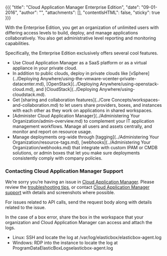 {{{
"title": "Cloud Application Manager Enterprise Edition",
"date": "09-01-2016",
"author": "",
"attachments": [],
"contentIsHTML": false,
"sticky": true
}}}

With the Enterprise Edition, you get an organization of unlimited users with differing access levels to build, deploy, and manage applications collaboratively. You also get administrative level reporting and monitoring capabilities.

Specifically, the Enterprise Edition exclusively offers several cool features.

* Use Cloud Application Manager as a SaaS platform or as a virtual appliance in your private cloud.
* In addition to public clouds, deploy in private clouds like [vSphere](../Deploying Anywhere/using-the-vmware-vcenter-private-datacenter.md), [OpenStack](../Deploying Anywhere/using-openstack-cloud.md), and [CloudStack](../Deploying Anywhere/using-cloudstack.md).
* Get [sharing and collaboration features](../Core Concepts/workspaces-and-collaboration.md) to let users share providers, boxes, and instances with each other as they work on applications in shared workspaces.
* [Administer Cloud Application Manager](../Administering Your Organization/admin-overview.md) to complement your IT application management workflows. Manage all users and assets centrally, and monitor and report on resource usage.
* Manage deployments org-wide through [tagging](../Administering Your Organization/resource-tags.md), [webhooks](../Administering Your Organization/webhooks.md) that integrate with custom IPAM or CMDB solutions, or admin boxes that let you make sure deployments consistently comply with company policies.

### Contacting Cloud Application Manager Support

We’re sorry you’re having an issue in [Cloud Application Manager](https://www.ctl.io/cloud-application-manager/). Please review the [troubleshooting tips](../Troubleshooting/troubleshooting-tips.md), or contact [Cloud Application Manager support](mailto:incident@CenturyLink.com) with details and screenshots where possible.

For issues related to API calls, send the request body along with details related to the issue.

In the case of a box error, share the box in the workspace that your organization and Cloud Application Manager can access and attach the logs.
* Linux: SSH and locate the log at /var/log/elasticbox/elasticbox-agent.log
* Windows: RDP into the instance to locate the log at ProgramDataElasticBoxLogselasticbox-agent.log
